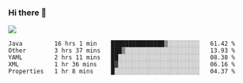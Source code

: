 ### Hi there 👋
![](https://github-readme-stats.vercel.app/api?username=tuichenchuxin)
<!--START_SECTION:waka-->
```text
Java         16 hrs 1 min    ███████████████▒░░░░░░░░░   61.42 % 
Other        3 hrs 37 mins   ███▒░░░░░░░░░░░░░░░░░░░░░   13.93 % 
YAML         2 hrs 11 mins   ██░░░░░░░░░░░░░░░░░░░░░░░   08.38 % 
XML          1 hr 36 mins    █▓░░░░░░░░░░░░░░░░░░░░░░░   06.16 % 
Properties   1 hr 8 mins     █░░░░░░░░░░░░░░░░░░░░░░░░   04.37 % 
```
<!--END_SECTION:waka-->

